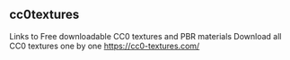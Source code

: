 ## cc0textures
Links to Free downloadable CC0 textures and PBR materials
Download all CC0 textures one by one https://cc0-textures.com/
## 
